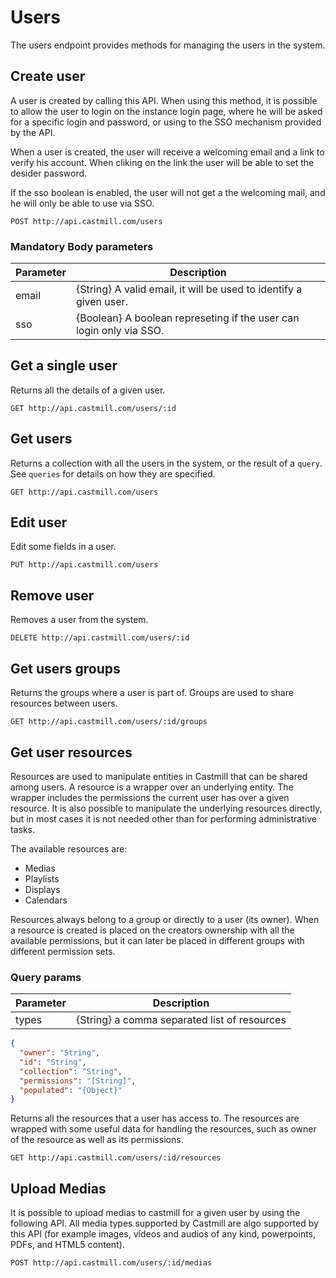 # Users

The users endpoint provides methods for managing the users in the system.

## Create user

A user is created by calling this API. When using this method, it is possible to
allow the user to login on the instance login page, where he will be asked for
a specific login and password, or using to the SSO mechanism provided by the API.

When a user is created, the user will receive a welcoming email and a link
to verify his account. When cliking on the link the user will be able to set
the desider password.

If the sso boolean is enabled, the user will not get a the welcoming mail, and
he will only be able to use via SSO.

`POST http://api.castmill.com/users`

### Mandatory Body parameters

| Parameter | Description                                                         |
| --------- | ------------------------------------------------------------------- |
| email     | {String} A valid email, it will be used to identify a given user.   |
| sso       | {Boolean} A boolean represeting if the user can login only via SSO. |

## Get a single user

Returns all the details of a given user.

`GET http://api.castmill.com/users/:id`

## Get users

Returns a collection with all the users in the system, or the result of a `query`.
See `queries` for details on how they are specified.

`GET http://api.castmill.com/users`

## Edit user

Edit some fields in a user.

`PUT http://api.castmill.com/users`

## Remove user

Removes a user from the system.

`DELETE http://api.castmill.com/users/:id`

## Get users groups

Returns the groups where a user is part of. Groups are used to share resources
between users.

`GET http://api.castmill.com/users/:id/groups`

## Get user resources

Resources are used to manipulate entities in Castmill that can be shared among users. A resource is a wrapper over an underlying
entity. The wrapper includes the permissions the current user has over a given resource. It is also possible to manipulate the
underlying resources directly, but in most cases it is not needed other than for performing administrative tasks.

The available resources are:

- Medias
- Playlists
- Displays
- Calendars

Resources always belong to a group or directly to a user (its owner). When a resource is created is placed on the creators
ownership with all the available permissions, but it can later be placed in different groups with different permission sets.

### Query params

| Parameter | Description                                  |
| --------- | -------------------------------------------- |
| types     | {String} a comma separated list of resources |

```json
{
  "owner": "String",
  "id": "String",
  "collection": "String",
  "permissions": "[String]",
  "populated": "{Object}"
}
```

Returns all the resources that a user has access to. The resources are wrapped with
some useful data for handling the resources, such as owner of the resource as well
as its permissions.

`GET http://api.castmill.com/users/:id/resources`

## Upload Medias

It is possible to upload medias to castmill for a given user by using the following API. All media types supported by Castmill
are algo supported by this API (for example images, videos and audios of any kind, powerpoints, PDFs, and HTML5 content).

`POST http://api.castmill.com/users/:id/medias`
